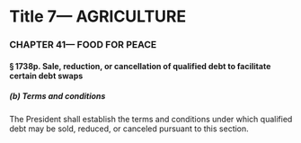 
# Title 7— AGRICULTURE
### CHAPTER 41— FOOD FOR PEACE
#### § 1738p. Sale, reduction, or cancellation of qualified debt to facilitate certain debt swaps
##### (b) Terms and conditions

The President shall establish the terms and conditions under which qualified debt may be sold, reduced, or canceled pursuant to this section.
